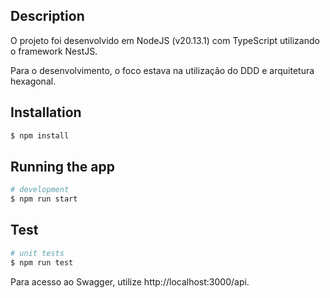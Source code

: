 ## Description

O projeto foi desenvolvido em NodeJS (v20.13.1) com TypeScript utilizando o framework NestJS.

Para o desenvolvimento, o foco estava na utilização do DDD e arquitetura hexagonal.

## Installation

```bash
$ npm install
```

## Running the app

```bash
# development
$ npm run start
```

## Test

```bash
# unit tests
$ npm run test
```

Para acesso ao Swagger, utilize http://localhost:3000/api.